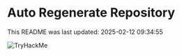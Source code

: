 # Auto Regenerate Repository

This README was last updated: 2025-02-12 09:34:55

 ![TryHackMe](https://tryhackme.com/badge/533634)